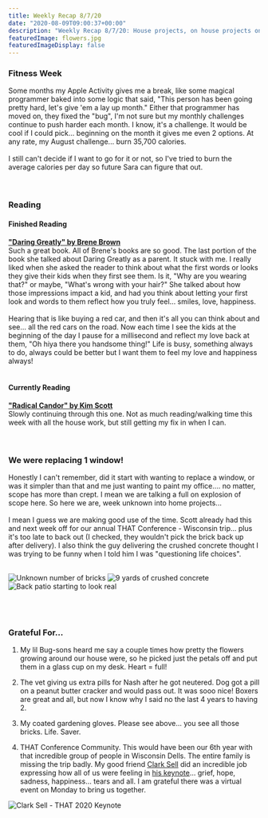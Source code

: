 ```yaml
---
title: Weekly Recap 8/7/20
date: "2020-08-09T09:00:37+00:00"
description: "Weekly Recap 8/7/20: House projects, on house projects on house projects"
featuredImage: flowers.jpg
featuredImageDisplay: false
---
```


### Fitness Week

Some months my Apple Activity gives me a break, like some magical programmer baked into some logic that said, "This person has been going pretty hard, let's give 'em a lay up month." Either that programmer has moved on, they fixed the "bug", I'm not sure but my monthly challenges continue to push harder each month. I know, it's a challenge. It would be cool if I could pick... beginning on the month it gives me even 2 options. At any rate, my August challenge... burn 35,700 calories.
<br/>
<br/>
I still can't decide if I want to go for it or not, so I've tried to burn the average calories per day so future Sara can figure that out.
<br/>
<br/>
<br/>

### Reading

#### Finished Reading

<a href="https://www.amazon.com/Daring-Greatly-Courage-Vulnerable-Transforms/dp/1592408419" target="_blank" rel="noopener">**"Daring Greatly" by Brene Brown**</a><br/>
Such a great book. All of Brene's books are so good. The last portion of the book she talked about Daring Greatly as a parent. It stuck with me. I really liked when she asked the reader to think about what the first words or looks they give their kids when they first see them. Is it, "Why are you wearing that?" or maybe, "What's wrong with your hair?" She talked about how those impressions impact a kid, and had you think about letting your first look and words to them reflect how you truly feel... smiles, love, happiness.
<br />
<br />
Hearing that is like buying a red car, and then it's all you can think about and see... all the red cars on the road. Now each time I see the kids at the beginning of the day I pause for a millisecond and reflect my love back at them, "Oh hiya there you handsome thing!" Life is busy, something always to do, always could be better but I want them to feel my love and happiness always!
<br />
<br />

#### Currently Reading

<a href="https://www.radicalcandor.com/" target="_blank" rel="noopener">**"Radical Candor" by Kim Scott**</a><br/>Slowly continuing through this one. Not as much reading/walking time this week with all the house work, but still getting my fix in when I can.
<br />
<br />
<br />

### We were replacing 1 window!

Honestly I can't remember, did it start with wanting to replace a window, or was it simpler than that and me just wanting to paint my office.... no matter, scope has more than crept. I mean we are talking a full on explosion of scope here. So here we are, week unknown into home projects...
<br />
<br />
I mean I guess we are making good use of the time. Scott already had this and next week off for our annual THAT Conference - Wisconsin trip... plus it's too late to back out (I checked, they wouldn't pick the brick back up after delivery). I also think the guy delivering the crushed concrete thought I was trying to be funny when I told him I was "questioning life choices".
<br />
<br />

<div id="photos">
  <img src='./driveway-bricks.jpg' alt='Unknown number of bricks'/>
  <img src='./driveway-rock.jpg' alt='9 yards of crushed concrete' />
  <img src='./patio-progress.jpg' alt='Back patio starting to look real' />
</div>
<br />
<br />
<br />

### Grateful For...

1. My lil Bug-sons heard me say a couple times how pretty the flowers growing around our house were, so he picked just the petals off and put them in a glass cup on my desk. Heart = full!

2. The vet giving us extra pills for Nash after he got neutered. Dog got a pill on a peanut butter cracker and would pass out. It was sooo nice! Boxers are great and all, but now I know why I said no the last 4 years to having 2.

3. My coated gardening gloves. Please see above... you see all those bricks. Life. Saver.

4. THAT Conference Community. This would have been our 6th year with that incredible group of people in Wisconsin Dells. The entire family is missing the trip badly. My good friend <a href="https://twitter.com/csell5" target="_blank" rel="noopener">Clark Sell</a> did an incredible job expressing how all of us were feeling in <a href="https://www.youtube.com/watch?v=gwFbwzKHtiw" target="_blank" rel="noopener">his keynote</a>... grief, hope, sadness, happiness... tears and all. I am grateful there was a virtual event on Monday to bring us together.

<div class="photo"><img src='./that-2020-keynote.jpg' alt='Clark Sell - THAT 2020 Keynote'/></div>
<br />
<br />
<br />

